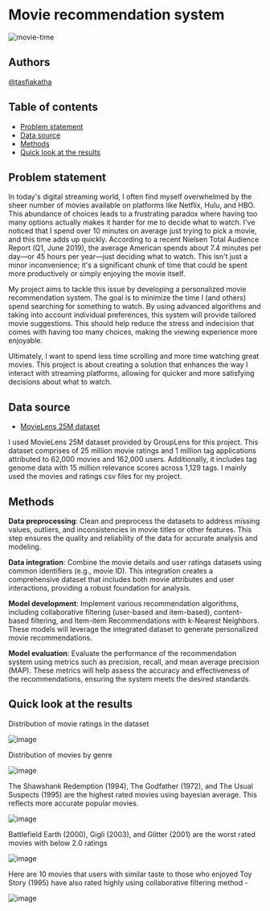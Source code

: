 # Movie recommendation system

![movie-time](https://img.freepik.com/free-photo/lightbox-with-movie-time-text_23-2148470126.jpg?t=st=1718834447~exp=1718838047~hmac=05dcda21486ec2a5ef52dea19af3e96cc251c23785e2f28e627957d63e6b2bf8&w=826)

## Authors
[@tasfiakatha](https://github.com/tasfiakatha)

## Table of contents
- [Problem statement](https://github.com/tasfiakatha/Movie-recommendation-system/blob/main/README.md#problem-statement)
- [Data source](https://github.com/tasfiakatha/Movie-recommendation-system/blob/main/README.md#data-source)
- [Methods](https://github.com/tasfiakatha/Movie-recommendation-system/blob/main/README.md#methods)
- [Quick look at the results](https://github.com/tasfiakatha/Movie-recommendation-system/blob/main/README.md#quick-look-at-the-results)

## Problem statement

In today's digital streaming world, I often find myself overwhelmed by the sheer number of movies available on platforms like Netflix, Hulu, and HBO. This abundance of choices leads to a frustrating paradox where having too many options actually makes it harder for me to decide what to watch. I've noticed that I spend over 10 minutes on average just trying to pick a movie, and this time adds up quickly. According to a recent Nielsen Total Audience Report (Q1, June 2019), the average American spends about 7.4 minutes per day—or 45 hours per year—just deciding what to watch. This isn't just a minor inconvenience; it's a significant chunk of time that could be spent more productively or simply enjoying the movie itself.

My project aims to tackle this issue by developing a personalized movie recommendation system. The goal is to minimize the time I (and others) spend searching for something to watch. By using advanced algorithms and taking into account individual preferences, this system will provide tailored movie suggestions. This should help reduce the stress and indecision that comes with having too many choices, making the viewing experience more enjoyable.

Ultimately, I want to spend less time scrolling and more time watching great movies. This project is about creating a solution that enhances the way I interact with streaming platforms, allowing for quicker and more satisfying decisions about what to watch.

## Data source
- [MovieLens  25M dataset](https://grouplens.org/datasets/movielens/25m/)

I used MovieLens 25M dataset provided by GroupLens for this project. This dataset comprises of 25 million movie ratings and 1 million tag applications attributed to 62,000 movies and 162,000 users. Additionally, it includes tag genome data with 15 million relevance scores across 1,129 tags. I mainly used the movies and ratings csv files for my project.

## Methods
**Data preprocessing**: Clean and preprocess the datasets to address missing values, outliers, and inconsistencies in movie titles or other features. This step ensures the quality and reliability of the data for accurate analysis and modeling.

**Data integration**: Combine the movie details and user ratings datasets using common identifiers (e.g., movie ID). This integration creates a comprehensive dataset that includes both movie attributes and user interactions, providing a robust foundation for analysis.

**Model development**: Implement various recommendation algorithms, including collaborative filtering (user-based and item-based), content-based filtering, and Item-item Recommendations with k-Nearest Neighbors. These models will leverage the integrated dataset to generate personalized movie recommendations.

**Model evaluation**: Evaluate the performance of the recommendation system using metrics such as precision, recall, and mean average precision (MAP). These metrics will help assess the accuracy and effectiveness of the recommendations, ensuring the system meets the desired standards.

## Quick look at the results
Distribution of movie ratings in the dataset

![image](https://github.com/tasfiakatha/Movie-recommendation-system/assets/120822849/6576d503-6b30-4f4e-9fe6-bd08b8245ed8)

Distribution of movies by genre

![image](https://github.com/tasfiakatha/Movie-recommendation-system/assets/120822849/da03df44-b8ee-4a94-a7d2-45bd05134ba9)


The Shawshank Redemption (1994), The Godfather (1972), and The Usual Suspects (1995) are the highest rated movies using bayesian average. This reflects more accurate popular movies.

![image](https://github.com/tasfiakatha/Movie-recommendation-system/assets/120822849/00586c33-8007-4bb1-a5bd-9e1b7024a8ba)

Battlefield Earth (2000), Gigli (2003), and Glitter (2001) are the worst rated movies with below 2.0 ratings

![image](https://github.com/tasfiakatha/Movie-recommendation-system/assets/120822849/08ced426-79b1-4f20-8483-d376a4670546)

Here are 10 movies that users with similar taste to those who enjoyed Toy Story (1995) have also rated highly using collaborative filtering method -

![image](https://github.com/tasfiakatha/Movie-recommendation-system/assets/120822849/7766a72f-b4d3-481a-b8bd-f6ba239f34f4)


